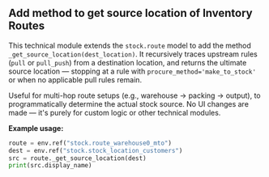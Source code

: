 Add method to get source location of Inventory Routes
--
This technical module extends the `stock.route` model to add the method
`_get_source_location(dest_location)`. It recursively traces upstream
rules (`pull` or `pull_push`) from a destination location, and returns
the ultimate source location — stopping at a rule with `procure_method='make_to_stock'`
or when no applicable pull rules remain.

Useful for multi-hop route setups (e.g., warehouse → packing → output),
to programmatically determine the actual stock source. No UI changes are made —
it's purely for custom logic or other technical modules.

**Example usage:**

```python
route = env.ref("stock.route_warehouse0_mto")
dest = env.ref("stock.stock_location_customers")
src = route._get_source_location(dest)
print(src.display_name)
